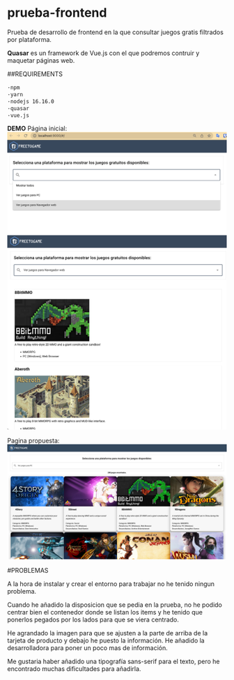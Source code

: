 # prueba-frontend
Prueba de desarrollo de frontend en la que consultar juegos gratis filtrados por plataforma.


**Quasar** es un framework de Vue.js con el que podremos contruir y maquetar páginas web.

##REQUIREMENTS

    ·npm
    ·yarn
    ·nodejs 16.16.0
    ·quasar
    ·vue.js

**DEMO**
Página inicial:
![](resourcesREADME/web1.png)
![](resourcesREADME/web2.png)

Pagina propuesta:
![](resourcesREADME/Screenshot%202022-07-12%20at%2013-04-49%20Prueba%20Frontend.png)


#PROBLEMAS

A la hora de instalar y crear el entorno para trabajar no he tenido ningun problema.

Cuando he añadido la disposicion que se pedia en la prueba, no he podido centrar bien
el contenedor donde se listan los items y he tenido que ponerlos pegados por los lados
para que se viera centrado.

He agrandado la imagen para que se ajusten a la parte de arriba de la tarjeta de producto
y debajo he puesto la información. He añadido la desarrolladora para poner un poco mas de información.


Me gustaria haber añadido una tipografía sans-serif para el texto, pero he encontrado muchas dificultades
para añadirla.

